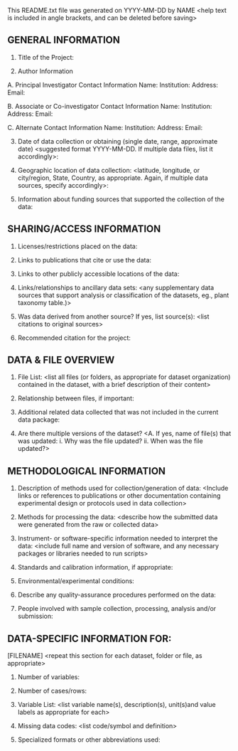 This README.txt file was generated on YYYY-MM-DD by NAME \<help text is included in angle brackets, and can be deleted before saving\>

## GENERAL INFORMATION

1. Title of the Project:

2. Author Information

A. Principal Investigator Contact Information Name: Institution: Address: Email:

B. Associate or Co-investigator Contact Information Name: Institution: Address: Email:

C. Alternate Contact Information Name: Institution: Address: Email:

3. Date of data collection or obtaining (single date, range, approximate date) \<suggested format YYYY-MM-DD. If multiple data files, list it accordingly\>:

4. Geographic location of data collection: \<latitude, longitude, or city/region, State, Country, as appropriate. Again, if multiple data sources, specify accordingly\>:

5. Information about funding sources that supported the collection of the data:


## SHARING/ACCESS INFORMATION

1. Licenses/restrictions placed on the data:

2. Links to publications that cite or use the data:

3. Links to other publicly accessible locations of the data:

4. Links/relationships to ancillary data sets: \<any supplementary data sources that support analysis or classification of the datasets, eg., plant taxonomy table.)\>

5. Was data derived from another source? If yes, list source(s): \<list citations to original sources\>

6. Recommended citation for the project:


## DATA & FILE OVERVIEW

1. File List: \<list all files (or folders, as appropriate for dataset organization) contained in the dataset, with a brief description of their content\>

2. Relationship between files, if important:

3. Additional related data collected that was not included in the current data package:

4. Are there multiple versions of the dataset? \<A. If yes, name of file(s) that was updated: i. Why was the file updated? ii. When was the file updated?\>


## METHODOLOGICAL INFORMATION

1. Description of methods used for collection/generation of data: \<Include links or references to publications or other documentation containing experimental design or protocols used in data collection\>

2. Methods for processing the data: \<describe how the submitted data were generated from the raw or collected data\>

3. Instrument- or software-specific information needed to interpret the data: \<include full name and version of software, and any necessary packages or libraries needed to run scripts\>

4. Standards and calibration information, if appropriate:

5. Environmental/experimental conditions:

6. Describe any quality-assurance procedures performed on the data:

7. People involved with sample collection, processing, analysis and/or submission:


## DATA-SPECIFIC INFORMATION FOR:

\[FILENAME\] \<repeat this section for each dataset, folder or file, as appropriate\>

1. Number of variables:

2. Number of cases/rows:

3. Variable List: \<list variable name(s), description(s), unit(s)and value labels as appropriate for each\>

4. Missing data codes: \<list code/symbol and definition\>

5. Specialized formats or other abbreviations used:
